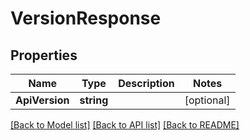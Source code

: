 # VersionResponse

## Properties

Name | Type | Description | Notes
------------ | ------------- | ------------- | -------------
**ApiVersion** | **string** |  | [optional] 

[[Back to Model list]](../README.md#documentation-for-models) [[Back to API list]](../README.md#documentation-for-api-endpoints) [[Back to README]](../README.md)


